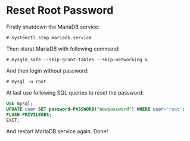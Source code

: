 # Reset Root Password

Firstly shutdown the MariaDB service:

  ```console
# systemctl stop mariadb.service
  ```

Then starat MariaDB with following command:

  ```console
# mysqld_safe --skip-grant-tables --skip-networking &
  ```

And then login without password:

  ```console
# mysql -u root
  ```

At last use following SQL queries to reset the password:

  ```sql
USE mysql;
UPDATE user SET password=PASSWORD("newpassword") WHERE user='root';
FLUSH PRIVILEGES;
EXIT;
  ```

And restart MariaDB service again. Done!
